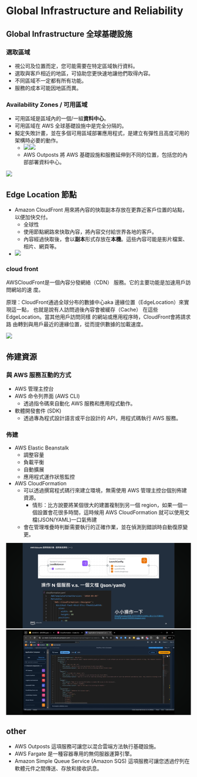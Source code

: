 # Global Infrastructure and Reliability
## Global Infrastructure 全球基礎設施
### 選取區域
- 視公司及位置而定，您可能需要在特定區域執行資料。
- 選取與客戶相近的地區，可協助您更快速地讓他們取得內容。
- 不同區域不一定都有所有功能。
- 服務的成本可能因地區而異。

### Availability Zones / 可用區域
- 可用區域是區域內的一個/一組**資料中心**。
- 可用區域在 AWS 全球基礎設施中是完全分隔的。
- 擬定失敗計畫，並在多個可用區域部署應用程式，是建立有彈性且高度可用的架構時必要的動作。
  - ![](https://explore.skillbuilder.aws/files/a/w/aws_prod1_docebosaas_com/1715360400/gDsLZg-tazoJD5huJteLlg/tincan/50bb3ae9507c15309a6ecbb7b8d96d9cb455d06f/assets/aeQAaJfGkRo8775t_bkRJ22WFEz3vJXgL.png)![](https://explore.skillbuilder.aws/files/a/w/aws_prod1_docebosaas_com/1715360400/gDsLZg-tazoJD5huJteLlg/tincan/50bb3ae9507c15309a6ecbb7b8d96d9cb455d06f/assets/LursH_vFA_JJwpJh_X7EEDdg9hO0gI3M0.png)
  - AWS Outposts 將 AWS 基礎設施和服務延伸到不同的位置，包括您的內部部署資料中心。

![](https://explore.skillbuilder.aws/files/a/w/aws_prod1_docebosaas_com/1715360400/gDsLZg-tazoJD5huJteLlg/tincan/50bb3ae9507c15309a6ecbb7b8d96d9cb455d06f/assets/GZWRzA14MiE9c8FI_JJcgiyr38NzVUjTo.png)

## Edge Location 節點
- Amazon CloudFront 用來將內容的快取副本存放在更靠近客戶位置的站點，以便加快交付。
  - 全球性
  - 使用節點網路來快取內容，將內容交付給世界各地的客戶。
  - 內容經過快取後，會以**副本**形式存放在**本機**。這些內容可能是影片檔案、相片、網頁等。
- ![](https://explore.skillbuilder.aws/files/a/w/aws_prod1_docebosaas_com/1715360400/gDsLZg-tazoJD5huJteLlg/tincan/50bb3ae9507c15309a6ecbb7b8d96d9cb455d06f/assets/CgPtp0K4ZJrvbhOl_hGFL1EyBbeUcy4Of.png)

### cloud front
AWSCloudFront是一個內容分發網絡（CDN） 服務。它的主要功能是加速用戶訪問網站的速
度。

原理：CloudFront通過全球分布的數據中心aka 邊緣位置（EdgeLocation）來實現這一點， 也就是說有人訪問過後內容會被緩存（Cache） 在這些EdgeLocation。當其他用戶訪問同樣 的網站或應用程序時，CloudFront會將請求路 由轉到與用戶最近的邊緣位置，從而提供數據的加載速度。

![](https://media.geeksforgeeks.org/wp-content/cdn-uploads/20220306134139/Group-111.jpg)

## 佈建資源
### 與 AWS 服務互動的方式
- AWS 管理主控台
- AWS 命令列界面 (AWS CLI)
  - 透過指令碼來自動化 AWS 服務和應用程式動作。
- 軟體開發套件 (SDK)
  - 透過專為程式設計語言或平台設計的 API，用程式碼執行 AWS 服務。

### 佈建
- AWS Elastic Beanstalk
  - 調整容量
  - 負載平衡
  - 自動擴展
  - 應用程式運作狀態監控
- AWS CloudFormation
  - 可以透過撰寫程式碼行來建立環境，無需使用 AWS 管理主控台個別佈建資源。
    - 情形：比方說要將某個很大的建置複制到另一個 region，如果一個一個設置會花很多時間，這時候用 AWS CloudFormation 就可以使用文檔(JSON/YAML)一口氣佈建
  - 會在管理堆疊時判斷需要執行的正確作業，並在偵測到錯誤時自動復原變更。

<img src="img/IMG_1400.png">

<img src="img/IMG_1402.png">


## other 
- AWS Outposts 這項服務可讓您以混合雲端方法執行基礎設施。
- AWS Fargate 是一種容器專用的無伺服器運算引擎。
- Amazon Simple Queue Service (Amazon SQS) 這項服務可讓您透過佇列在軟體元件之間傳送、存放和接收訊息。